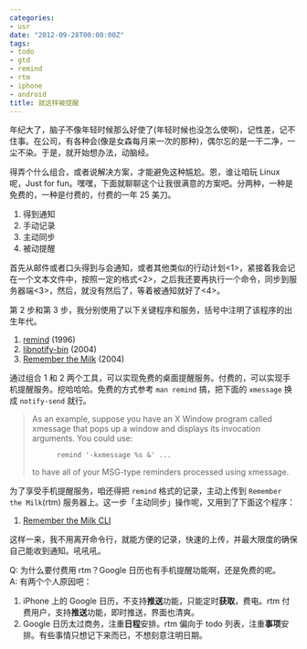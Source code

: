 ```yaml
---
categories:
- usr
date: "2012-09-28T00:00:00Z"
tags:
- todo
- gtd
- remind
- rtm
- iphone
- android
title: 就这样被提醒
---
```


年纪大了，脑子不像年轻时候那么好使了(年轻时候也没怎么使啊)，记性差，记不住事。在公司，有各种会(像是女森每月来一次的那种)，偶尔忘的是一干二净，一尘不染。于是，就开始想办法，动脑经。

得弄个什么组合，或者说解决方案，才能避免这种尴尬。恩，谁让咱玩 Linux 呢，Just for fun。嘿嘿，下面就聊聊这个让我很满意的方案吧。分两种，一种是免费的，一种是付费的，付费的一年 25 美刀。

1. 得到通知
2. 手动记录
3. 主动同步
4. 被动提醒

首先从邮件或者口头得到与会通知，或者其他类似的行动计划<1>，紧接着我会记在一个文本文件中，按照一定的格式<2>，之后我还要再执行一个命令，同步到服务器端<3>，然后，就没有然后了，等着被通知就好了<4>。

第 2 步和第 3 步，我分别使用了以下关键程序和服务，括号中注明了该程序的出生年代。

1. [remind][1] (1996)
2. [libnotify-bin][2] (2004)
3. [Remember the Milk][3] (2004)

通过组合 1 和 2 两个工具，可以实现免费的桌面提醒服务。付费的，可以实现手机提醒服务。挖哈哈哈。免费的方式参考 `man remind` 搞，把下面的 `xmessage` 换成 `notify-send` 就行。

> As an example, suppose you have an X Window program called xmessage that pops up a window and displays its invocation arguments.  You could use:
> 
>           remind '-kxmessage %s &' ...
> 
> to have all of your MSG-type reminders processed using xmessage.

为了享受手机提醒服务，咱还得把 `remind` 格式的记录，主动上传到 `Remember the Milk`(rtm) 服务器上。这一步「主动同步」操作呢，又用到了下面这个程序：

1. [Remember the Milk CLI][4]

这样一来，我不用离开命令行，就能方便的记录，快速的上传，并最大限度的确保自己能收到通知。吼吼吼。

Q: 为什么要付费用 rtm？Google 日历也有手机提醒功能啊，还是免费的呢。  
A: 有两个个人原因吧：

1. iPhone 上的 Google 日历，不支持**推送**功能，只能定时**获取**，费电。rtm 付费用户，支持**推送**功能，即时推送，界面也清爽。
2. Google 日历太过商务，注重**日程**安排。rtm 偏向于 todo 列表，注重**事项**安排。有些事情只想记下来而已，不想刻意注明日期。

[1]: http://www.roaringpenguin.com/products/remind
[2]: http://packages.qa.debian.org/libn/libnotify.html
[3]: http://www.rememberthemilk.com/
[4]: http://www.davidwaring.net/projects/rtm.html

